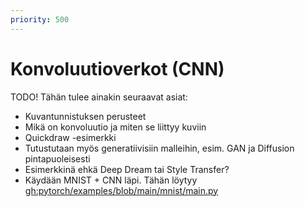 ```yaml
---
priority: 500
---
```


# Konvoluutioverkot (CNN)

TODO! Tähän tulee ainakin seuraavat asiat:

* Kuvantunnistuksen perusteet
* Mikä on konvoluutio ja miten se liittyy kuviin
* Quickdraw -esimerkki
* Tutustutaan myös generatiivisiin malleihin, esim. GAN ja Diffusion pintapuoleisesti
* Esimerkkinä ehkä Deep Dream tai Style Transfer?
* Käydään MNIST + CNN läpi. Tähän löytyy [gh:pytorch/examples/blob/main/mnist/main.py](https://github.com/pytorch/examples/blob/main/mnist/main.py)
